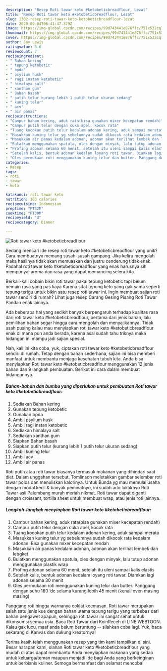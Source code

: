 ```yaml
---
description: "Resep Roti tawar keto #ketobeticbreadflour, Lezat"
title: "Resep Roti tawar keto #ketobeticbreadflour, Lezat"
slug: 1302-resep-roti-tawar-keto-ketobeticbreadflour-lezat
date: 2020-09-04T06:41:47.379Z
image: https://img-global.cpcdn.com/recipes/99d743441e876ffc/751x532cq70/roti-tawar-keto-ketobeticbreadflour-foto-resep-utama.jpg
thumbnail: https://img-global.cpcdn.com/recipes/99d743441e876ffc/751x532cq70/roti-tawar-keto-ketobeticbreadflour-foto-resep-utama.jpg
cover: https://img-global.cpcdn.com/recipes/99d743441e876ffc/751x532cq70/roti-tawar-keto-ketobeticbreadflour-foto-resep-utama.jpg
author: Jay Lewis
ratingvalue: 3.6
reviewcount: 7
recipeingredient:
- " Bahan kering"
- " tepung ketobetic"
- " bpda"
- " psylium husk"
- " ragi instan ketobetic"
- " himalaya salt"
- " xanthan gum"
- " Bahan basah"
- " putih telur kurang lebih 1 putih telur ukuran sedang"
- " kuning telur"
- " acv"
- " air panas"
recipeinstructions:
- "Campur bahan kering, aduk rata(bisa gunakan mixer kecepatan rendah)"
- "Campur putih telur dengan cuka apel, kocok rata"
- "Tuang kocokan putih telur kedalam adonan kering, aduk sampai merata"
- "Masukkan kuning telur yg sebelumnya sudah dikocok rata kedalam adonan. Bisa gunakan mixer kecepatan rendah"
- "Masukkan air panas kedalam adonan, adonan akan terlihat lembek dan lebgket"
- "Bulatkan menggunakan spatula, oles dengan minyak, lalu tutup adonan menggunakan plastik wrap"
- "Profing adonan selama 60 menit, setelah itu uleni sampai kalis elastis"
- "Setelah kalis, bentuk adonan kedalam loyang roti tawar. Diamkan lagi adonan selama 30 menit"
- "Oles permukaan roti menggunakan kuning telur dan butter. Panggang dengan suhu 180 ‘dc selama kurang lebih 45 menit (kenali oven masing masing)"
categories:
- Resep
tags:
- roti
- tawar
- keto

katakunci: roti tawar keto 
nutrition: 103 calories
recipecuisine: Indonesian
preptime: "PT32M"
cooktime: "PT30M"
recipeyield: "3"
recipecategory: Dinner

---
```



![Roti tawar keto #ketobeticbreadflour](https://img-global.cpcdn.com/recipes/99d743441e876ffc/751x532cq70/roti-tawar-keto-ketobeticbreadflour-foto-resep-utama.jpg)

Sedang mencari ide resep roti tawar keto #ketobeticbreadflour yang unik? Cara membuatnya memang susah-susah gampang. Jika keliru mengolah maka hasilnya tidak akan memuaskan dan justru cenderung tidak enak. Padahal roti tawar keto #ketobeticbreadflour yang enak harusnya sih mempunyai aroma dan rasa yang dapat memancing selera kita.

Berkali-kali cobain bikin roti tawar pakai tepung ketobetic tapi belum nemuin rasa yang pas kaya Karena sifat tepung keto yang gak sama seperti tepung terigu untuk bikin satu resep roti tawar ini. Ingin membuat sajian roti tawar sendiri di rumah? Lihat juga resep Carang Gesing Pisang Roti Tawar Pandan enak lainnya.

Ada beberapa hal yang sedikit banyak berpengaruh terhadap kualitas rasa dari roti tawar keto #ketobeticbreadflour, pertama dari jenis bahan, lalu pemilihan bahan segar hingga cara mengolah dan menyajikannya. Tidak usah pusing kalau mau menyiapkan roti tawar keto #ketobeticbreadflour enak di mana pun anda berada, karena asal sudah tahu triknya maka hidangan ini mampu jadi sajian spesial.


Nah, kali ini kita coba, yuk, ciptakan roti tawar keto #ketobeticbreadflour sendiri di rumah. Tetap dengan bahan sederhana, sajian ini bisa memberi manfaat untuk membantu menjaga kesehatan tubuh kita. Anda bisa menyiapkan Roti tawar keto #ketobeticbreadflour menggunakan 12 jenis bahan dan 9 langkah pembuatan. Berikut ini cara dalam membuat hidangannya.

<!--inarticleads1-->

##### Bahan-bahan dan bumbu yang diperlukan untuk pembuatan Roti tawar keto #ketobeticbreadflour:

1. Sediakan  Bahan kering
1. Gunakan  tepung ketobetic
1. Gunakan  bpda
1. Ambil  psylium husk
1. Ambil  ragi instan ketobetic
1. Sediakan  himalaya salt
1. Sediakan  xanthan gum
1. Siapkan  Bahan basah
1. Siapkan  putih telur (kurang lebih 1 putih telur ukuran sedang)
1. Ambil  kuning telur
1. Ambil  acv
1. Ambil  air panas


Roti putih atau roti tawar biasanya termasuk makanan yang dihindari saat diet. Dalam unggahan tersebut, Tomlinson meletakkan gambar selembar roti tawar polos dan menuliskan kalorinya. Untuk Bunda yg mau memulai usaha dengan modal kecil &amp; banyak peminatnyo, ini sudah ado lokaknyo Roti Tawar asli Palembang murah meriah nikmat. Roti tawar dapat diganti dengan croissant, tortilla sheet untuk membuat wrap, atau jenis roti lainnya. 

<!--inarticleads2-->

##### Langkah-langkah menyiapkan Roti tawar keto #ketobeticbreadflour:

1. Campur bahan kering, aduk rata(bisa gunakan mixer kecepatan rendah)
1. Campur putih telur dengan cuka apel, kocok rata
1. Tuang kocokan putih telur kedalam adonan kering, aduk sampai merata
1. Masukkan kuning telur yg sebelumnya sudah dikocok rata kedalam adonan. Bisa gunakan mixer kecepatan rendah
1. Masukkan air panas kedalam adonan, adonan akan terlihat lembek dan lebgket
1. Bulatkan menggunakan spatula, oles dengan minyak, lalu tutup adonan menggunakan plastik wrap
1. Profing adonan selama 60 menit, setelah itu uleni sampai kalis elastis
1. Setelah kalis, bentuk adonan kedalam loyang roti tawar. Diamkan lagi adonan selama 30 menit
1. Oles permukaan roti menggunakan kuning telur dan butter. Panggang dengan suhu 180 ‘dc selama kurang lebih 45 menit (kenali oven masing masing)


Panggang roti hingga warnanya coklat keemasan. Roti tawar merupakan salah satu jenis kue dengan bahan utama tepung terigu yang terbebas dari bahan pengawet apapun, sehingga roti tawar ini sangat sehat untuk dikonsumsi semua usia. Baca Roti Tawar dari KoinReceh di LINE WEBTOON. Kalau gak lucu, maaf anda belum beruntung -- silahkan coba lagi. Yuk, baca sekarang di Kanvas dan dukung kreatornya! 

Terima kasih telah menggunakan resep yang tim kami tampilkan di sini. Besar harapan kami, olahan Roti tawar keto #ketobeticbreadflour yang mudah di atas dapat membantu Anda menyiapkan makanan yang sedap untuk keluarga/teman maupun menjadi ide bagi Anda yang berkeinginan untuk berbisnis kuliner. Semoga bermanfaat dan selamat mencoba!
